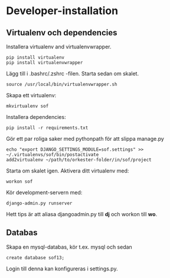 Developer-installation
======================


## Virtualenv och dependencies

Installera virtualenv and virtualenvwrapper.

    pip install virtualenv
    pip install virtualenvwrapper


Lägg till i .bashrc/.zshrc -filen. Starta sedan om skalet.

    source /usr/local/bin/virtualenvwrapper.sh


Skapa ett virtualenv:

    mkvirtualenv sof


Installera dependencies:

    pip install -r requirements.txt


Gör ett par roliga saker med pythonpath för att slippa manage.py

    echo "export DJANGO_SETTINGS_MODULE=sof.settings" >> ~/.virtualenvs/sof/bin/postactivate
    add2virtualenv ~/path/to/orkester-folder/in/sof/project


Starta om skalet igen. Aktivera ditt virtualenv med:

    workon sof


Kör development-servern med:

    django-admin.py runserver


Hett tips är att aliasa djangoadmin.py till **dj** och workon till **wo**.


## Databas

Skapa en mysql-databas, kör t.ex. mysql och sedan

    create database sof13;

Login till denna kan konfigureras i settings.py.

